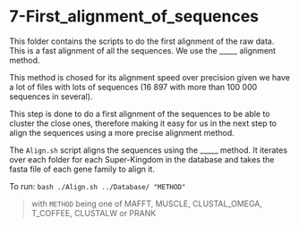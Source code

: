 # 7-First_alignment_of_sequences

This folder contains the scripts to do the first alignment of the raw data. This is a fast alignment of all the sequences. We use the _____ alignment method.

This method is chosed for its alignment speed over precision given we have a lot of files with lots of sequences (16 897 with more than 100 000 sequences in several).

This step is done to do a first alignment of the sequences to be able to cluster the close ones, therefore making it easy for us in the next step to align the sequences using a more precise alignment method.

The `Align.sh` script aligns the sequences using the _____ method. It iterates over each folder for each Super-Kingdom in the database and takes the fasta file of each gene family to align it.



To run: `bash ./Align.sh ../Database/ "METHOD"`
> with `METHOD` being one of MAFFT, MUSCLE, CLUSTAL_OMEGA, T_COFFEE, CLUSTALW or PRANK